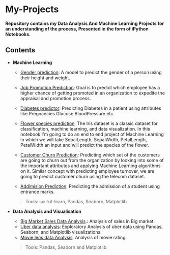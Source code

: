 # My-Projects
**Repository contains my Data Analysis And Machine Learning Projects for an understanding of the process, Presented in the form of iPython Notebooks.**
## Contents
* **Machine Learning**

  - [Gender prediction](https://github.com/Anas-coder/Project-Gender-Prediction): A model to predict the gender of a person using their height and weight.
  
  - [Job Promotion Prediction](https://github.com/Anas-coder/My-Projects/tree/master/Machine%20Learning%20Projects/JOB%20PROMTION%20PREDICTION): Goal is to predict which             employee has a higher chance of getting promoted in an organization to expedite the appraisal and promotion process.

   - [Diabetes predictor](https://github.com/Anas-coder/My-Projects/blob/master/Machine%20Learning%20Projects/(Project)%20on%20Diabetes%20%20Data.ipynb): Predicting Diabetes in       a patient using  attributes like Pregnancies	Glucose	BloodPressure	etc.
  
  - [Flower species prediction](https://github.com/Anas-coder/My-Projects/blob/master/Machine%20Learning%20Projects/Machine%20Learning%20with%20Iris%20Dataset.ipynb): The Iris       dataset is a classic dataset for classification, machine learning, and data visualization. In this notebook I'm going to do an end to end project of Machine Learning in         which we will take SepalLength, SepalWidth, PetalLength, PetalWidth an input and will predict the species of the flower.
  
  - [Customer Churn Prediction](https://github.com/Anas-coder/My-Projects/tree/master/Machine%20Learning%20Projects/Customer%20Churn): Predicting which set of the customers are     going to churn out from the organization by looking into some of the important attributes and applying Machine Learning algorithms on it. Similar concept with predicting         employee turnover, we are going to predict customer churn using the telecom dataset.
  
  - [Addimision Prediction](https://github.com/Anas-coder/My-Projects/blob/master/Machine%20Learning%20Projects/Addimision%20Prediction.ipynb): Predicting the admission of a         student using entrance marks.
  
   >Tools: sci-kit-learn, Pandas, Seaborn, Matplotlib
  
* **Data Analysis and Visualisation**

  - [Big Market Sales Data Analysis](https://github.com/Anas-coder/My-Projects/blob/master/Data%20Analysis%20Projects/Big%20Market%20Sales%20Data%20Analysis.ipynb).: Analysis of     sales in Big market.
  - [Uber data analysis](https://github.com/Anas-coder/My-Projects/blob/master/Data%20Analysis%20Projects/(Project)Uber%20data%20set%20practice.ipynb): Exploratory Analysis of       uber data using  Pandas, Seaborn, and Matplotlib visualizations.
  - [Movie lens data Analysis](https://github.com/Anas-coder/My-Projects/blob/master/Data%20Analysis%20Projects/Data%20Processing%20Example(Movie%20DATA%20)%20.ipynb): Analysis     of movie rating.
 
   >Tools: Pandas, Seaborn and Matplotlib
  
